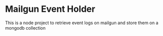 # Mailgun Event Holder
This is a node project to retrieve event logs on mailgun and store them on a mongodb collection
